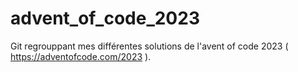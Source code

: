 # advent_of_code_2023
Git regrouppant mes différentes solutions de l'avent of code 2023 ( https://adventofcode.com/2023 ).

